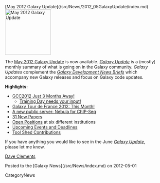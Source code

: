 <div class='newsItemHeader'>[May 2012 Galaxy Update](/src/News/2012_05GalaxyUpdate/index.md)</div>

<div class='right'><a href='/src/GalaxyUpdates/2012_05/index.md'><img src="/src/Images/Logos/GalaxyUpdate200.png" alt="May 2012 Galaxy Update" width=150 /></a></div>

The [May 2012 Galaxy Update](/src/GalaxyUpdates/2012_05/index.md) is now available.  *[Galaxy Update](/src/GalaxyUpdates/index.md)* is a (mostly) monthly summary of what is going on in the Galaxy community.  *Galaxy Updates* complement the *[Galaxy Development News Briefs](/src/DevNewsBriefs/index.md)* which accompany new Galaxy releases and focus on Galaxy code updates.

**Highlights:**

* [GCC2012 Just 3 Months Away!](/src/GalaxyUpdates/2012_05/index.md#gcc2012-just-3-months-away)
  * [Training Day needs your input!](/src/GalaxyUpdates/2012_05/index.md#training-day-we-need-your-help)
* [Galaxy Tour de France 2012: This Month!](/src/GalaxyUpdates/2012_05/index.md#galaxy-tour-de-france-2012)
* [A new public server: Nebula for ChIP-Seq](/src/GalaxyUpdates/2012_05/index.md#new-public-server-nebula) 
* [31 New Papers](/src/GalaxyUpdates/2012_05/index.md#new-papers)
* [Open Positions](/src/GalaxyUpdates/2012_05/index.md#whos-hiring) at six different institutions
* [Upcoming Events and Deadlines](/src/GalaxyUpdates/2012_05/index.md#upcoming-events-and-deadlines)
* [Tool Shed Contributions](/src/GalaxyUpdates/2012_05/index.md#tool-shed-contributions)

If you have anything you would like to see in the June *[Galaxy Update](/src/GalaxyUpdates/index.md)*, please let me know.

[Dave Clements](/src/DaveClements/index.md)

<div class='newsItemFooter'>Posted to the [Galaxy News](/src/News/index.md) on 2012-05-01</div>

CategoryNews
